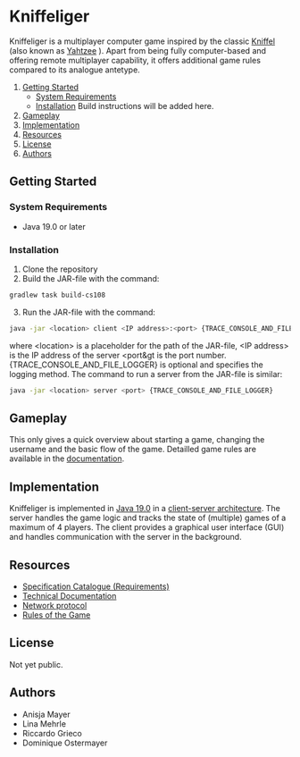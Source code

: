 
<!---
This is a readme file. It typically includes some information about your project.
For more information about readmes, you can either [read a guide](https://github.com/18F/open-source-guide/blob/18f-pages/pages/making-readmes-readable.md) or have a look at the readmes of popular open-source projects such as [Swift by Apple](https://github.com/apple/swift) or [Tensorflow](https://github.com/tensorflow/tensorflow).

Readme files are typically formatted in Markdown.
However, there are platform-specific flavors, so for this project, you can make full use of the [Gitlab markdown syntax](https://docs.gitlab.com/ee/user/markdown.html), for example when talking about a :bug: (bug) or if your code is slow like a :snail:.
You can also tag people using @username and reference issues using '#1', where 1 is the issue number. For more features, consult the linked Gitlab syntax guide.

If you don't like reading documentation, [here's a cheatsheet](https://github.com/adam-p/markdown-here/wiki/Markdown-Cheatsheet).
-->
<!-- insert team / project logo? -->

# Kniffeliger

Kniffeliger is a multiplayer computer game inspired by the classic [Kniffel](https://de.wikipedia.org/wiki/Kniffel) (also known as [Yahtzee](https://en.wikipedia.org/wiki/Yahtzee) ). Apart from being fully computer-based and offering remote multiplayer capability, it offers additional game rules compared to its analogue antetype.

1. [Getting Started](#gettingstarted)
    * [System Requirements](#systemrequirements)
    * [Installation](#installation)
    Build instructions will be added here.
2. [Gameplay](#gameplay)
3. [Implementation](#implementation)
4. [Resources](#resources)
5. [License](#license)
6. [Authors](#authors)

## Getting Started <a name="gettingstarted"></a>

### System Requirements <a name="systemrequirements"></a>

* Java 19.0 or later <!-- is this correct? -->

### Installation <a name="Installation"></a>
1. Clone the repository
2. Build the JAR-file with the command:
```sh
gradlew task build-cs108
```
3. Run the JAR-file with the command:
```sh
java -jar <location> client <IP address>:<port> {TRACE_CONSOLE_AND_FILE_LOGGER}
```
where &lt;location&gt; is a placeholder for the path of the JAR-file, &lt;IP address&gt; is the IP address of the server &lt;port&gt is the port number. {TRACE_CONSOLE_AND_FILE_LOGGER} is optional and specifies the logging method. The command to run a server from the JAR-file is similar:

```sh
java -jar <location> server <port> {TRACE_CONSOLE_AND_FILE_LOGGER}
```

## Gameplay <a name="gameplay"></a>
This only gives a quick overview about starting a game, changing the username and the basic flow of the game. Detailled game rules are available in the [documentation]((/docs/About%20a%20Game%20(advanced))).


## Implementation <a name="implementation"></a>

Kniffeliger is implemented in [Java 19.0](https://dev.java) in a [client-server architecture](https://en.wikipedia.org/wiki/Client–server_model). The server handles the game logic and tracks the state of (multiple) games of a maximum of 4 players. The client provides a graphical user interface (GUI) and handles communication with the server in the background.



## Resources <a name="resources"></a>
* [Specification Catalogue (Requirements)](/docs/requirements.txt)
* [Technical Documentation](TODO)
* [Network protocol](/docs/networkProtocol.md)
* [Rules of the Game](/docs/About%20a%20Game%20(advanced))



## License <a name="license"></a>
Not yet public.

## Authors <a name="authors"></a>
<!-- insert team cartoons? -->
* Anisja Mayer
* Lina Mehrle
* Riccardo Grieco
* Dominique Ostermayer
